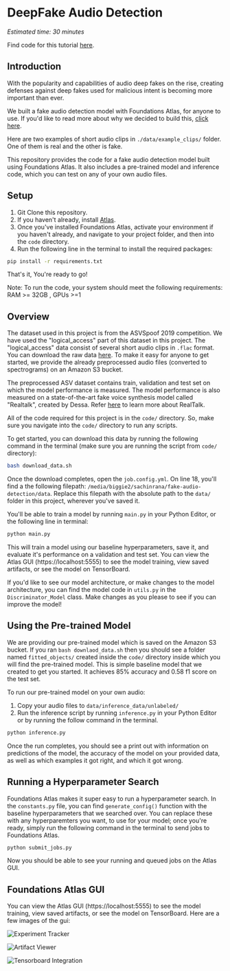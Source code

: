 # DeepFake Audio Detection

*Estimated time: 30 minutes*

Find code for this tutorial [here](https://github.com/dessa-public/fake-voice-detection).

## Introduction

With the popularity and capabilities of audio deep fakes on the rise, creating defenses against deep fakes used for malicious 
intent is becoming more important than ever. 

We built a fake audio detection model with Foundations Atlas, for anyone to use. 
If you'd like to read more about why we decided to build this, [click here](https://medium.com/@dessa_/detecting-audio-deepfakes-f2edfd8e2b35).

Here are two examples of short audio clips in `./data/example_clips/` folder. One of them is real and the other is fake.

This repository provides the code for a fake audio detection model built using Foundations Atlas. 
It also includes a pre-trained model and inference code, which you can test on any of your own audio files. 

## Setup 
1. Git Clone this repository.
2. If you haven't already, install [Atlas](https://www.atlas.dessa.com/?u=fakeaudio).
3. Once you've installed Foundations Atlas, activate your environment if you haven't already, and navigate to your project folder, and 
then into the `code` directory.
4. Run the following line in the terminal to install the required packages: 

```bash
pip install -r requirements.txt
```

That's it, You're ready to go!

Note: To run the code, your system should meet the following requirements: 
RAM >= 32GB , GPUs >=1

## Overview
The dataset used in this project is from the ASVSpoof 2019 competition. We have used the "logical_access" part of this dataset in this project. The "logical_access" data consist of several short audio clips in `.flac` format. You can download the raw data [here](https://datashare.is.ed.ac.uk/handle/10283/3336). To make it easy for anyone to get started, we provide the already preprocessed audio files (converted to spectrograms) on an Amazon S3 bucket. 

The preprocessed ASV dataset contains train, validation and test set on which the model performance is measured. The model performance is also measured on a state-of-the-art fake voice synthesis model called "Realtalk", created by Dessa. Refer [here](https://medium.com/dessa-news/real-talk-speech-synthesis-5dd0897eef7f) to learn more about RealTalk. 

All of the code required for this project is in the `code/` directory. So, make sure you navigate into the `code/` directory to run any scripts.

To get started, you can download 
this data by running the following command in the terminal (make sure you are running the script from `code/` directory):

```bash
bash download_data.sh
```

Once the download completes, open the `job.config.yml`. 
On line 18, you'll find a the following filepath: `/media/biggie2/sachinrana/fake-audio-detection/data`.
Replace this filepath with the absolute path to the `data/` folder in this project, wherever you've saved it. 

You'll be able to train a model by running `main.py` in your Python Editor, or the following 
line in terminal:

```bash
python main.py
```

This will train a model using our baseline hyperparameters, save it, and evaluate it's performance on a validation and test set. 
You can view the  Atlas GUI (https://localhost:5555) to see the model training, view saved artifacts, or see the model on TensorBoard. 

If you'd like to see our model architecture, or make changes to the model architecture, you can find the model code in `utils.py` in 
the `Discriminator_Model` class. Make changes as you please to see if you can improve the model!

## Using the Pre-trained Model 

We are providing our pre-trained model which is saved on the Amazon S3 bucket. If you ran `bash downlaod_data.sh` then you should see a folder named `fitted_objects/` created inside the `code/` directory inside which you will find the pre-trained model.  This is simple baseline model that we created to get you started. It achieves 85% accuracy and 0.58 f1 score on the test set.

To run our pre-trained model on your own audio:
1. Copy your audio files to `data/inference_data/unlabeled/` 
2. Run the inference script by running `inference.py` in your Python Editor or by running the follow command in the terminal.

```bash
python inference.py
``` 

Once the run completes, you should see a print out with information on predictions of the model, the accuracy of the model on 
your provided data, as well as which examples it got right, and which it got wrong. 


## Running a Hyperparameter Search

Foundations Atlas makes it super easy to run a hyperparameter search. In the `constants.py` file, you can find `generate_config()` function  with the baseline hyperparameters that we searched over. You can replace these with any hyperparemters you want, to use for your model; once 
you're ready, simply run the following command in the terminal to send jobs to Foundations Atlas. 

```bash
python submit_jobs.py
```

Now you should be able to see your running and queued jobs on the Atlas GUI. 


## Foundations Atlas GUI
You can view the  Atlas GUI (https://localhost:5555) to see the model training, view saved artifacts, or see the model on TensorBoard. Here are a few images of the gui:

![Experiment Tracker](https://github.com/dessa-public/fake-voice-detection/blob/master/readme_images/gui.png?raw=true)

![Artifact Viewer](https://github.com/dessa-public/fake-voice-detection/blob/master/readme_images/artifact_viewer.png?raw=true)

![Tensorboard Integration](https://github.com/dessa-public/fake-voice-detection/blob/master/readme_images/tensorboard_integration.png?raw=true)
